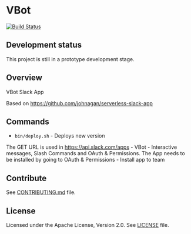 # VBot
  [![Build Status](https://travis-ci.org/vghn/vbot.svg?branch=master)](https://travis-ci.org/vghn/vbot)

## Development status ##
This project is still in a prototype development stage.

## Overview
VBot Slack App

Based on https://github.com/johnagan/serverless-slack-app

## Commands

- `bin/deploy.sh` - Deploys new version

The GET URL is used in https://api.slack.com/apps - VBot - Interactive messages, Slash Commands and OAuth & Permissions.
The App needs to be installed by going to OAuth & Permissions - Install app to team

## Contribute
See [CONTRIBUTING.md](CONTRIBUTING.md) file.

## License
Licensed under the Apache License, Version 2.0.
See [LICENSE](LICENSE) file.
